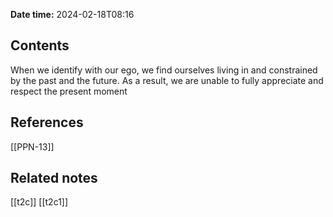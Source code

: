 **Date time:** 2024-02-18T08:16
## Contents
When we identify with our ego, we find ourselves living in and constrained by the past and the future. As a result, we are unable to fully appreciate and respect the present moment
## References
[[PPN-13]]
## Related notes
[[t2c]]
[[t2c1]]





